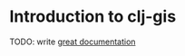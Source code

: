 # Introduction to clj-gis

TODO: write [great documentation](http://jacobian.org/writing/great-documentation/what-to-write/)
